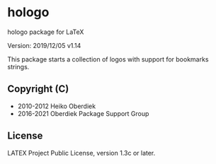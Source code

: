 # hologo

hologo package for LaTeX

Version: 2019/12/05 v1.14

This package starts a collection of logos with support for bookmarks
strings.

## Copyright (C)
*    2010-2012 Heiko Oberdiek
*    2016-2021 Oberdiek Package Support Group

## License
LATEX Project Public License, version 1.3c or later.
